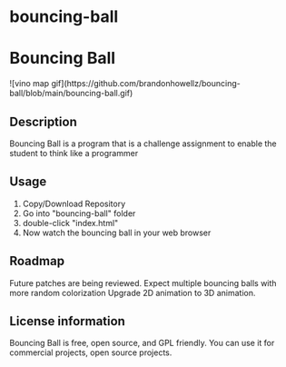 # bouncing-ball
<h1>Bouncing Ball</h1>
![vino map gif](https://github.com/brandonhowellz/bouncing-ball/blob/main/bouncing-ball.gif)

## Description
Bouncing Ball is a program that is a challenge assignment to enable the student to think like a programmer

## Usage
<ol>
  <li>Copy/Download Repository</li>
  <li>Go into "bouncing-ball" folder</li>
  <li>double-click "index.html"</li>
  <li>Now watch the bouncing ball in your web browser</li>
</ol>

## Roadmap
Future patches are being reviewed.
Expect multiple bouncing balls with more random colorization
Upgrade 2D animation to 3D animation.

## License information

Bouncing Ball is free, open source, and GPL friendly. You can use it for
commercial projects, open source projects.
